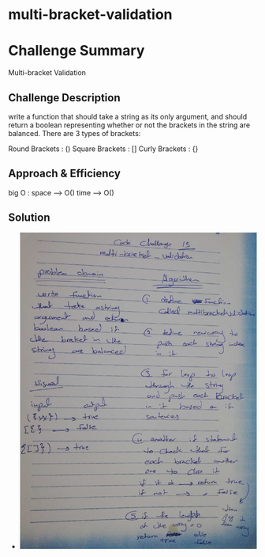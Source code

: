 # multi-bracket-validation

# Challenge Summary

Multi-bracket Validation

## Challenge Description

write a function that should take a string as its only argument, and should return a boolean representing whether or not the brackets in the string are balanced. 
There are 3 types of brackets:

Round Brackets : ()
Square Brackets : []
Curly Brackets : {}

## Approach & Efficiency

big O :
space --> O()
time --> O()

## Solution
- ![whiteboard Matrix inner Sum ](../../assest/bracket.jpg)
